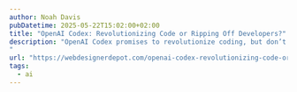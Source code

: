 ```yaml
---
author: Noah Davis
pubDatetime: 2025-05-22T15:02:00+02:00
title: "OpenAI Codex: Revolutionizing Code or Ripping Off Developers?"
description: "OpenAI Codex promises to revolutionize coding, but don’t be fooled—this shiny new AI tool has some serious flaws. While it’s great for basic tasks, it’s far from ready to replace skilled developers, and it comes with major risks like outdated code, security vulnerabilities, and legal nightmares.
"
url: "https://webdesignerdepot.com/openai-codex-revolutionizing-code-or-ripping-off-developers/"
tags:
  - ai
---
```


